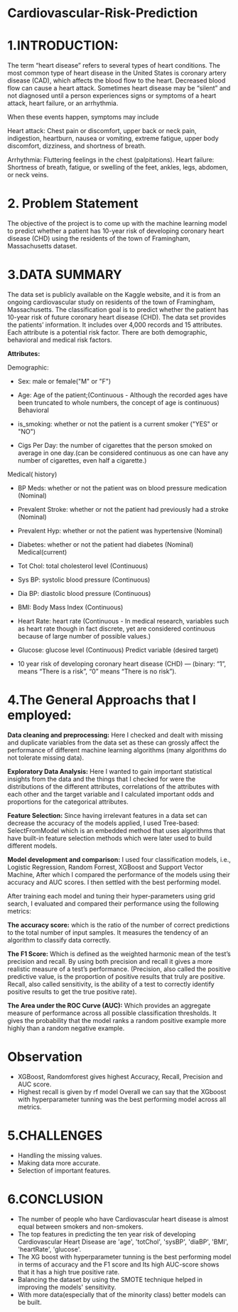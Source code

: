 # Cardiovascular-Risk-Prediction


# 1.INTRODUCTION:
The term “heart disease” refers to several types of heart conditions. The most common type of heart disease in the United States is coronary artery disease (CAD), which affects the blood flow to the heart. Decreased blood flow can cause a heart attack.
Sometimes heart disease may be “silent” and not diagnosed until a person experiences signs or symptoms of a heart attack, heart failure, or an arrhythmia. 

When these events happen, symptoms may include

Heart attack: Chest pain or discomfort, upper back or neck pain, indigestion, heartburn, nausea or vomiting, extreme fatigue, upper body discomfort, dizziness, and shortness of breath.

Arrhythmia: Fluttering feelings in the chest (palpitations).
Heart failure: Shortness of breath, fatigue, or swelling of the feet, ankles, legs, abdomen, or neck veins.

# 2. Problem Statement
The objective of the project is to come up with the machine learning model to predict whether a patient has 10-year risk of developing coronary heart disease (CHD) using the residents of the town of Framingham, Massachusetts dataset.

# 3.DATA SUMMARY
The data set is publicly available on the Kaggle website, and it is from an ongoing cardiovascular study on residents of the town of Framingham, Massachusetts. The classification goal is to predict whether the patient has 10-year risk of future coronary heart disease (CHD). The data set provides the patients’ information. It includes over 4,000 records and 15 attributes. Each attribute is a potential risk factor. There are both demographic, behavioral and medical risk factors.

**Attributes:**

Demographic:

* Sex: male or female("M" or "F")

* Age: Age of the patient;(Continuous - Although the recorded ages have been truncated to whole numbers, the concept of age is continuous) Behavioral

* is_smoking: whether or not the patient is a current smoker ("YES" or "NO")

* Cigs Per Day: the number of cigarettes that the person smoked on average in one day.(can be considered continuous as one can have any number of cigarettes, even half a cigarette.)

Medical( history)

* BP Meds: whether or not the patient was on blood pressure medication (Nominal)
* Prevalent Stroke: whether or not the patient had previously had a stroke (Nominal)
* Prevalent Hyp: whether or not the patient was hypertensive (Nominal)
* Diabetes: whether or not the patient had diabetes (Nominal)
Medical(current)

* Tot Chol: total cholesterol level (Continuous)
* Sys BP: systolic blood pressure (Continuous)
* Dia BP: diastolic blood pressure (Continuous)
* BMI: Body Mass Index (Continuous)
* Heart Rate: heart rate (Continuous - In medical research, variables such as heart rate though in fact discrete, yet are considered continuous because of large number of possible values.)
* Glucose: glucose level (Continuous)
Predict variable (desired target)

* 10 year risk of developing coronary heart disease (CHD) — (binary: “1”, means “There is a risk”, “0” means “There is no risk”).
# 4.The General Approachs that I employed:

**Data cleaning and preprocessing:** Here I checked and dealt with missing and duplicate variables from the data set as these can grossly affect the performance of different machine learning algorithms (many algorithms do not tolerate missing data).

**Exploratory Data Analysis:** Here I wanted to gain important statistical insights from the data and the things that I checked for were the distributions of the different attributes, correlations of the attributes with each other and the target variable and I calculated important odds and proportions for the categorical attributes.

**Feature Selection:** Since having irrelevant features in a data set can decrease the accuracy of the models applied, I used Tree-based: SelectFromModel which is an embedded method that uses algorithms that have built-in feature selection methods which were later used to build different models.

**Model development and comparison:** I used four classification models, i.e., 
Logistic Regression, Random Forrest, XGBoost and Support Vector Machine, 
After which I compared the performance of the models using their accuracy and AUC scores. I then settled with the best performing model.

After training each model and tuning their hyper-parameters using grid search, I evaluated and compared their performance using the following metrics:

**The accuracy score:** which is the ratio of the number of correct predictions to the total number of input samples. It measures the tendency of an algorithm to classify data correctly.

**The F1 Score:** Which is defined as the weighted harmonic mean of the test’s precision and recall. By using both precision and recall it gives a more realistic measure of a test’s performance. (Precision, also called the positive predictive value, is the proportion of positive results that truly are positive. Recall, also called sensitivity, is the ability of a test to correctly identify positive results to get the true positive rate).

**The Area under the ROC Curve (AUC):** Which provides an aggregate measure of performance across all possible classification thresholds. It gives the probability that the model ranks a random positive example more highly than a random negative example.


# Observation 

* XGBoost, Randomforest gives highest Accuracy, Recall, Precision and AUC score.
* Highest recall is given by rf model
Overall we can say that the XGboost with hyperparameter tunning was the best performing model across all metrics. 

# 5.CHALLENGES
* Handling the missing values.
* Making data more accurate.
* Selection of important features.
# 6.CONCLUSION
* The number of people who have Cardiovascular heart disease is almost equal between smokers and non-smokers.
* The top features in predicting the ten year risk of developing Cardiovascular Heart Disease are 'age', 'totChol', 'sysBP', 'diaBP', 'BMI', 'heartRate', 'glucose'.
* The XG boost with hyperparameter tunning is the best performing model in terms of accuracy and the F1 score and Its high AUC-score shows that it has a high true positive rate.
* Balancing the dataset by using the SMOTE technique helped in improving the models' sensitivity.
* With more data(especially that of the minority class) better models can be built.
